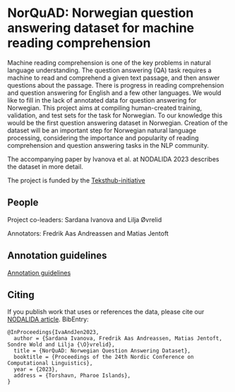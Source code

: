 # NorQuAD: Norwegian question answering dataset for machine reading comprehension
Machine reading comprehension is one of the key problems in natural language understanding. The question answering (QA) task requires a machine to read and comprehend a given text passage, and then answer questions about the passage. There is progress in reading comprehension and question answering for English and a few other languages. We would like to fill in the lack of annotated data for question answering for Norwegian.
This project aims at compiling human-created training, validation, and test sets for the task for Norwegian. To our knowledge this would be the first question answering dataset in Norwegian.
Creation of the dataset will be an important step for Norwegian natural language processing, considering the importance and popularity of reading comprehension and question answering tasks in the NLP community. 

The accompanying paper by Ivanova et al. at NODALIDA 2023 describes the dataset in more detail.

The project is funded by the [Teksthub-initiative](https://www.uio.no/tjenester/it/forskning/kompetansehuber/teksthub/)

## People

Project co-leaders: Sardana Ivanova and Lilja Øvrelid

Annotators: Fredrik Aas Andreassen and Matias Jentoft

## Annotation guidelines

[Annotation guidelines](guidelines.md)

## Citing

If you publish work that uses or references the data, please cite our [NODALIDA article](https://aclanthology.org/2023.nodalida-1.17/). BibEntry: 

```
@InProceedings{IvaAndJen2023,
  author = {Sardana Ivanova, Fredrik Aas Andreassen, Matias Jentoft, Sondre Wold and Lilja {\O}vrelid},
  title = {NorQuAD: Norwegian Question Answering Dataset},
  booktitle = {Proceedings of the 24th Nordic Conference on Computational Linguistics},
  year = {2023},
  address = {Torshavn, Pharoe Islands},
}
```
